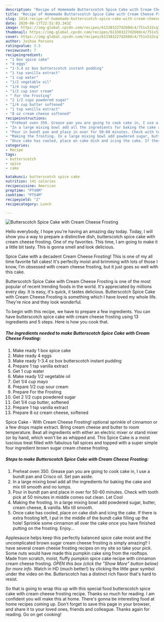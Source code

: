 ```yaml
---
description: "Recipe of Homemade Butterscotch Spice Cake with Cream Cheese Frosting"
title: "Recipe of Homemade Butterscotch Spice Cake with Cream Cheese Frosting"
slug: 2414-recipe-of-homemade-butterscotch-spice-cake-with-cream-cheese-frosting
date: 2020-06-17T22:51:03.343Z
image: https://img-global.cpcdn.com/recipes/613383227d260dc4/751x532cq70/butterscotch-spice-cake-with-cream-cheese-frosting-recipe-main-photo.jpg
thumbnail: https://img-global.cpcdn.com/recipes/613383227d260dc4/751x532cq70/butterscotch-spice-cake-with-cream-cheese-frosting-recipe-main-photo.jpg
cover: https://img-global.cpcdn.com/recipes/613383227d260dc4/751x532cq70/butterscotch-spice-cake-with-cream-cheese-frosting-recipe-main-photo.jpg
author: Joshua Parsons
ratingvalue: 3.5
reviewcount: 7
recipeingredient:
- "1 box spice cake"
- "4 eggs"
- "1-3.4 oz box butterscotch instant pudding"
- "1 tsp vanilla extract"
- "1 cup water"
- "1/2 vegetable oil"
- "1/4 cup mayo"
- "1/2 cup sour cream"
- " For the Frosting"
- "2 1/2 cups powdered sugar"
- "1/4 cup butter softened"
- "1 tsp vanilla extract"
- "8 oz cream cheese softened"
recipeinstructions:
- "Preheat oven 350. Grease pan you are going to cook cake in, I use a bundt pan and Crisco oil. Set pan aside."
- "In a large mixing bowl add all the ingredients for baking the cake and mix till smooth and no lumps."
- "Pour in bundt pan and place in over for 50-60 minutes. Check with tooth pick at 50 minutes in middle comes out clean. Let Cool"
- "Making the frosting. In a large mixing bowl add powdered sugar, butter, cream cheese, &amp; vanilla. Mix till smooth."
- "Once cake has cooled, place on cake dish and icing the cake. If there is extra frosting left, I put in the middle of the bundt cake filling up the hole! Sprinkle some cinnamon all over the cake once you have finished putting on the frosting. Enjoy..."
categories:
- Recipe
tags:
- butterscotch
- spice
- cake

katakunci: butterscotch spice cake 
nutrition: 141 calories
recipecuisine: American
preptime: "PT40M"
cooktime: "PT54M"
recipeyield: "2"
recipecategory: Lunch

---
```



![Butterscotch Spice Cake with Cream Cheese Frosting](https://img-global.cpcdn.com/recipes/613383227d260dc4/751x532cq70/butterscotch-spice-cake-with-cream-cheese-frosting-recipe-main-photo.jpg)

Hello everybody, I hope you're having an amazing day today. Today, I will show you a way to prepare a distinctive dish, butterscotch spice cake with cream cheese frosting. One of my favorites. This time, I am going to make it a little bit tasty. This is gonna smell and look delicious.

Spice Cake with a decadent Cream Cheese Frosting! This is one of my all time favorite fall cakes! It&#39;s perfectly moist and brimming with lots of those I know, I&#39;m obsessed with cream cheese frosting, but it just goes so well with this cake.

Butterscotch Spice Cake with Cream Cheese Frosting is one of the most popular of recent trending foods in the world. It's appreciated by millions every day. It is easy, it's quick, it tastes delicious. Butterscotch Spice Cake with Cream Cheese Frosting is something which I have loved my whole life. They're nice and they look wonderful.


To begin with this recipe, we have to prepare a few ingredients. You can have butterscotch spice cake with cream cheese frosting using 13 ingredients and 5 steps. Here is how you cook that.

<!--inarticleads1-->

##### The ingredients needed to make Butterscotch Spice Cake with Cream Cheese Frosting:

1. Make ready 1 box spice cake
1. Make ready 4 eggs
1. Make ready 1-3.4 oz box butterscotch instant pudding
1. Prepare 1 tsp vanilla extract
1. Get 1 cup water
1. Make ready 1/2 vegetable oil
1. Get 1/4 cup mayo
1. Prepare 1/2 cup sour cream
1. Prepare  For the Frosting
1. Get 2 1/2 cups powdered sugar
1. Get 1/4 cup butter, softened
1. Prepare 1 tsp vanilla extract
1. Prepare 8 oz cream cheese, softened


Spice Cake - With Cream Cheese Frosting! optional sprinkle of cinnamon or a few drops maple extract. Bring cream cheese and butter to room temperature. Beat all ingredients with either an electric mixer or stand mixer (or by hand, which won&#39;t be as whipped and. This Spice Cake is a moist luscious treat filled with fabulous fall spices and topped with a super simple four ingredient brown sugar cream cheese frosting. 

<!--inarticleads2-->

##### Steps to make Butterscotch Spice Cake with Cream Cheese Frosting:

1. Preheat oven 350. Grease pan you are going to cook cake in, I use a bundt pan and Crisco oil. Set pan aside.
1. In a large mixing bowl add all the ingredients for baking the cake and mix till smooth and no lumps.
1. Pour in bundt pan and place in over for 50-60 minutes. Check with tooth pick at 50 minutes in middle comes out clean. Let Cool
1. Making the frosting. In a large mixing bowl add powdered sugar, butter, cream cheese, &amp; vanilla. Mix till smooth.
1. Once cake has cooled, place on cake dish and icing the cake. If there is extra frosting left, I put in the middle of the bundt cake filling up the hole! Sprinkle some cinnamon all over the cake once you have finished putting on the frosting. Enjoy...


Applesauce helps keep this perfectly balanced spice cake moist and the uncomplicated brown sugar cream cheese frosting is simply amazing!! I have several cream cheese frosting recipes on my site so take your pick. Some nuts would have made this pumpkin cake sing from the rooftops. Made from scratch, moist, fluffy pumpkin spice cake recipe with cinnamon cream cheese frosting. *OPEN this box (click the &#34;Show More&#34; button below) for more info.* Watch in HD (much better!) by clicking the little gear symbol under the video on the. Butterscotch has a distinct rich flavor that&#39;s hard to resist. 

So that is going to wrap this up with this special food butterscotch spice cake with cream cheese frosting recipe. Thanks so much for reading. I am confident you will make this at home. There's gonna be interesting food at home recipes coming up. Don't forget to save this page in your browser, and share it to your loved ones, friends and colleague. Thanks again for reading. Go on get cooking!
